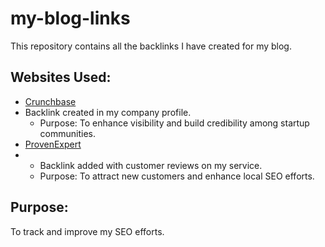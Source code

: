 # my-blog-links
This repository contains all the backlinks I have created for my blog.

## Websites Used:
- [Crunchbase](https://crunchbase.com)
-  Backlink created in my company profile.
   - Purpose: To enhance visibility and build credibility among startup communities.
- [ProvenExpert](https://provenexpert.com)
-  - Backlink added with customer reviews on my service.
   - Purpose: To attract new customers and enhance local SEO efforts.

## Purpose:
To track and improve my SEO efforts.
